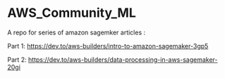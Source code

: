 # AWS_Community_ML

A repo for series of amazon sagemker articles : 


Part 1: https://dev.to/aws-builders/intro-to-amazon-sagemaker-3gp5 

Part 2: https://dev.to/aws-builders/data-processing-in-aws-sagemaker-20gi

<!-- Part 3 -->

<!-- Part 4 -->

<!-- Part 5  -->

<!-- Part 6  -->


